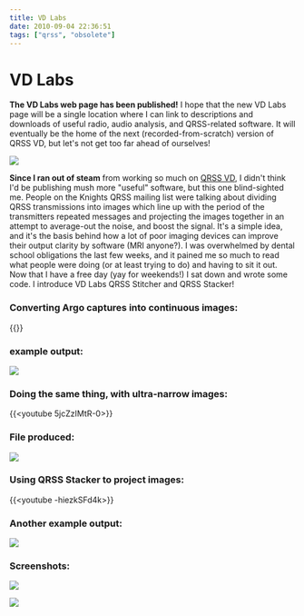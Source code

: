 ```yaml
---
title: VD Labs
date: 2010-09-04 22:36:51
tags: ["qrss", "obsolete"]
---
```


# VD Labs

__The VD Labs web page has been published!__ I hope that the new VD Labs page will be a single location where I can link to descriptions and downloads of useful radio, audio analysis, and QRSS-related software. It will eventually be the home of the next (recorded-from-scratch) version of QRSS VD, but let's not get too far ahead of ourselves!

<div class="text-center img-medium">

![](https://swharden.com/static/2010/09/04/vd-labs-flyer.jpg)

</div>

__Since I ran out of steam__ from working so much on [QRSS VD](http://www.swharden.com/blog/qrss_vd/), I didn't think I'd be publishing mush more "useful" software, but this one blind-sighted me. People on the Knights QRSS mailing list were talking about dividing QRSS transmissions into images which line up with the period of the transmitters repeated messages and projecting the images together in an attempt to average-out the noise, and boost the signal. It's a simple idea, and it's the basis behind how a lot of poor imaging devices can improve their output clarity by software (MRI anyone?). I was overwhelmed by dental school obligations the last few weeks, and it pained me so much to read what people were doing (or at least trying to do) and having to sit it out. Now that I have a free day (yay for weekends!) I sat down and wrote some code. I introduce VD Labs QRSS Stitcher and QRSS Stacker!

### Converting Argo captures into continuous images:

{{<youtube Xyo10SyHtfU>}}


### example output:

<div class="text-center img-border large">

![](https://swharden.com/static/2010/09/04/stitched.jpg)

</div>

### Doing the same thing, with ultra-narrow images:

{{<youtube 5jcZzIMtR-0>}}

### File produced:

<div class="text-center img-border">

![](https://swharden.com/static/2010/09/04/stacked_narrow.jpg)

</div>

### Using QRSS Stacker to project images:

{{<youtube -hiezkSFd4k>}}

### Another example output:

<div class="text-center img-border">

![](https://swharden.com/static/2010/09/04/stacked_stitched.jpg)

</div>

### Screenshots:

<div class="text-center img-border">

![](https://swharden.com/static/2010/09/04/vd-labs-qrss-stacker.jpg)

</div>

<div class="text-center img-border">

![](https://swharden.com/static/2010/09/04/vd-labs-qrss-stitcher.jpg)

</div>